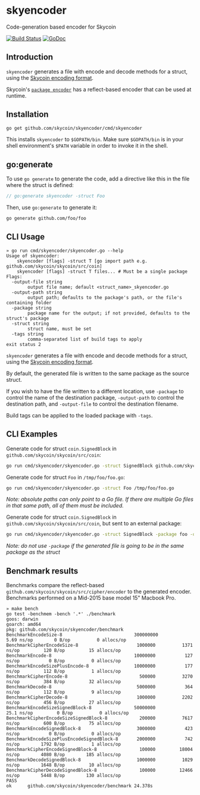 # skyencoder
Code-generation based encoder for Skycoin

[![Build Status](https://travis-ci.com/skycoin/skyencoder.svg?branch=master)](https://travis-ci.com/skycoin/skyencoder)
[![GoDoc](https://godoc.org/github.com/skycoin/skyencoder?status.svg)](https://godoc.org/github.com/skycoin/skyencoder)

## Introduction

`skyencoder` generates a file with encode and decode methods for a struct, using the [Skycoin encoding format](github.com/skycoin/skycoin/wiki/encoder).

Skycoin's [`package encoder`](https://godoc.org/github.com/skycoin/skycoin/src/cipher/encoder) has a reflect-based encoder that can be used at runtime.

## Installation

```sh
go get github.com/skycoin/skyencoder/cmd/skyencoder
```

This installs `skyencoder` to `$GOPATH/bin`.  Make sure `$GOPATH/bin` is in
your shell environment's `$PATH` variable in order to invoke it in the shell.

## go:generate

To use `go generate` to generate the code, add a directive like this in the file where the struct is defined:

```go
// go:generate skyencoder -struct Foo
```

Then, use `go:generate` to generate it:

```sh
go generate github.com/foo/foo
```

## CLI Usage

```
» go run cmd/skyencoder/skyencoder.go --help
Usage of skyencoder:
	skyencoder [flags] -struct T [go import path e.g. github.com/skycoin/skycoin/src/coin]
	skyencoder [flags] -struct T files... # Must be a single package
Flags:
  -output-file string
    	output file name; default <struct_name>_skyencoder.go
  -output-path string
    	output path; defaults to the package's path, or the file's containing folder
  -package string
    	package name for the output; if not provided, defaults to the struct's package
  -struct string
    	struct name, must be set
  -tags string
    	comma-separated list of build tags to apply
exit status 2
```

`skyencoder` generates a file with encode and decode methods for a struct, using the [Skycoin encoding format](github.com/skycoin/skycoin/wiki/encoder).

By default, the generated file is written to the same package as the source struct.

If you wish to have the file written to a different location, use `-package` to control the name of the destination package,
`-output-path` to control the destination path, and `-output-file` to control the destination filename.

Build tags can be applied to the loaded package with `-tags`.

## CLI Examples

Generate code for struct `coin.SignedBlock` in `github.com/skycoin/skycoin/src/coin`:

```sh
go run cmd/skyencoder/skyencoder.go -struct SignedBlock github.com/skycoin/skycoin/src/coin
```

Generate code for struct `Foo` in `/tmp/foo/foo.go`:

```sh
go run cmd/skyencoder/skyencoder.go -struct Foo /tmp/foo/foo.go
```

*Note: absolute paths can only point to a Go file. If there are multiple Go files in that same path, all of them must be included.*

Generate code for struct `coin.SignedBlock` in `github.com/skycoin/skycoin/src/coin`, but sent to an external package:

```sh
go run cmd/skyencoder/skyencoder.go -struct SignedBlock -package foo -output-path /tmp/foo github.com/skycoin/skycoin/src/coin
```

*Note: do not use `-package` if the generated file is going to be in the same package as the struct*

## Benchmark results

Benchmarks compare the reflect-based `github.com/skycoin/skycoin/src/cipher/encoder` to the generated encoder.
Benchmarks performed on a Mid-2015 base model 15" Macbook Pro.

```
» make bench
go test -benchmem -bench '.*' ./benchmark
goos: darwin
goarch: amd64
pkg: github.com/skycoin/skyencoder/benchmark
BenchmarkEncodeSize-8                        	300000000	         5.69 ns/op	       0 B/op	       0 allocs/op
BenchmarkCipherEncodeSize-8                  	 1000000	      1371 ns/op	     120 B/op	      15 allocs/op
BenchmarkEncode-8                            	10000000	       127 ns/op	       0 B/op	       0 allocs/op
BenchmarkEncodeSizePlusEncode-8              	10000000	       177 ns/op	     112 B/op	       1 allocs/op
BenchmarkCipherEncode-8                      	  500000	      3270 ns/op	     384 B/op	      32 allocs/op
BenchmarkDecode-8                            	 5000000	       364 ns/op	     112 B/op	       9 allocs/op
BenchmarkCipherDecode-8                      	 1000000	      2202 ns/op	     456 B/op	      27 allocs/op
BenchmarkEncodeSizeSignedBlock-8             	50000000	        25.1 ns/op	       0 B/op	       0 allocs/op
BenchmarkCipherEncodeSizeSignedBlock-8       	  200000	      7617 ns/op	     600 B/op	      75 allocs/op
BenchmarkEncodeSignedBlock-8                 	 3000000	       423 ns/op	       0 B/op	       0 allocs/op
BenchmarkEncodeSizePlusEncodeSignedBlock-8   	 2000000	       742 ns/op	    1792 B/op	       1 allocs/op
BenchmarkCipherEncodeSignedBlock-8           	  100000	     18004 ns/op	    4080 B/op	     185 allocs/op
BenchmarkDecodeSignedBlock-8                 	 1000000	      1029 ns/op	    1648 B/op	      10 allocs/op
BenchmarkCipherDecodeSignedBlock-8           	  100000	     12466 ns/op	    5448 B/op	     130 allocs/op
PASS
ok  	github.com/skycoin/skyencoder/benchmark	24.378s
```
